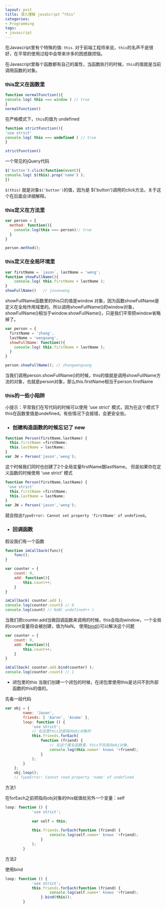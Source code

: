 ```yaml
---
layout: post
title: 深入理解 javaScript “this" 
categories:
- Programming
tags:
- javascript
---
```


在Javascript里有个特殊的值: `this`. 对于前端工程师来说，`this`的名声不是很好，在平常的使用过程中会带来许多的困惑跟烦恼。

在Javascript里每个函数都有自己的属性，当函数执行的时候，`this`的值就是当前调用函数的对象。

###  this定义在函数里


~~~ javascript
function normalFunction(){
console.log( this === window ) // true
}
normalFunction()

~~~

在严格模式下，`this`的值为 undefined

~~~ javascript
function strictFunction(){
'use strict'
console.log( this === undefined ) // true
}

strictFunction()
~~~


一个常见的jQuery代码

~~~ javascript
$('button').click(function(event){
console.log( $(this).prop('name') );
})
~~~

`$(this)` 就是对象`$('button')`的值，因为是 $('button')调用的click方法，关于这个在后面会详细解释。

### this定义在方法里

~~~ javascript
var person = {
  method: function(){
	console.log(this === person)// true
  }
}

person.method();
~~~

### this定义在全局环境里

~~~ javascript
var firstName = `jason`, lastName = 'weng';
function showFullName(){
	console.log( this.firstName + lastName ); 
}
showFullName()   // jasonweng
~~~
showFullName函数里的this只的值是window 对象，因为函数showFullName是定义在全局作用域里的。所以调用showFullName()的window对象，showFullName()相当于window.showFullName()，只是我们平常把window省略掉了。


~~~ javascript
var person = {
  firstName = 'zhang',
  lastName = 'wenguang',
  showFullName: function(){
	console.log( this.firstName + lastName ); 
  }
}

person.showFullName(); // zhangwenguang
~~~

当我们调用person.showFullName()的时候，this的值就是调用showFullName方法的对象，也就是person对象，那么this.firstName相当于person.firstName


### this的一些小陷阱

小提示：平常我们在写代码的时候可以使用 'use strict' 模式，因为在这个模式下 this在函数里值是undefined。有些情况下会报错，会更安全些。

- ### 创建构造函数的时候忘记了 new

~~~ javascript
function Person(firstName,lastName) {
  this.firstName =firstName;
  this.lastName = lastName;
}
var JW = Person('jason','weng');
~~~
这个时候我们同时也创建了2个全局变量firstName跟lastName。
但是如果你在定义函数的时候使用 'use strict' 模式

~~~ javascript
function Person(firstName,lastName) {
 'use strict' 
  this.firstName =firstName;
  this.lastName = lastName;
}
var JW = Person('jason','weng');
~~~

就会抛出`TypeError: Cannot set property 'firstName' of undefined`。

- ### 回调函数

假设我们有一个函数

~~~ javascript
function imCallback(func){
	func();
}

~~~
~~~ javascript
var counter = {
	count: 0,
	add: function(){
		this.count++;
	}
}

imCallback( counter.add );
console.log(counter.count) // 0
console.log(count) // NaN( undefined++ )

~~~

当我们把counter.add当做回调函数来调用的时候，this会指向window，一个全局的count变量将会被创建，值为NaN。
使用[bind()](https://developer.mozilla.org/en-US/docs/Web/JavaScript/Reference/Global_Objects/Function/bind)可以解决这个问题

~~~ javascript
var counter = {
	count: 0,
	add: function(){
		this.count++;
	}
}

imCallback( counter.add.bind(counter) );
console.log(counter.count) // 1

~~~

- 闭包里的this
当我们创建一个闭包的时候，在闭包里使用this是访问不到外部函数的this的值的。

先看一段代码

~~~ javascript
var obj = {
        name: 'Jason',
        friends: [ 'Aaron', 'Azuma' ],
        loop: function () {
            'use strict';
            // 在这里this还是指向obj对象的
            this.friends.forEach(
                function (friend) {
                	// 在这个匿名函数里，this不在指向obj对象。
                    console.log(this.name+' knows '+friend);
                }
            );
        }
    };
    obj.loop();
    // TypeError: Cannot read property 'name' of undefined
~~~

方法1

在forEach之前把指向obj对象的this赋值给另外一个变量：self
~~~ javascript
loop: function () {
            'use strict';
            
            var self = this;
            
            this.friends.forEach(function (friend) {
                    console.log(self.name+' knows '+friend);
                }
            );
        }

~~~

方法2

使用bind
~~~ javascript
loop: function () {
            'use strict';            
            this.friends.forEach(function (friend) {
                    console.log(self.name+' knows '+friend);
                }.bind(this));
        }

~~~











